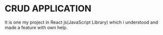 # CRUD APPLICATION

It is one my project in React js(JavaScript Library) which i understood and made a feature with own help.
